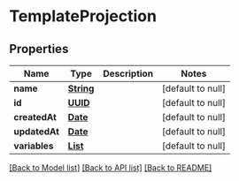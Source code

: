 # TemplateProjection
## Properties

Name | Type | Description | Notes
------------ | ------------- | ------------- | -------------
**name** | [**String**](string) |  | [default to null]
**id** | [**UUID**](UUID) |  | [default to null]
**createdAt** | [**Date**](DateTime) |  | [default to null]
**updatedAt** | [**Date**](DateTime) |  | [default to null]
**variables** | [**List**](string) |  | [default to null]

[[Back to Model list]](../README#documentation-for-models) [[Back to API list]](../README#documentation-for-api-endpoints) [[Back to README]](../README)

